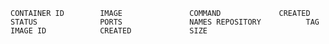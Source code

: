 `
CONTAINER ID        IMAGE               COMMAND             CREATED             STATUS              PORTS               NAMES
REPOSITORY          TAG                 IMAGE ID            CREATED             SIZE
`